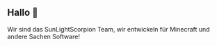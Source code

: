 ## Hallo 👋

Wir sind das SunLightScorpion Team, wir entwickeln für Minecraft und andere Sachen Software!
